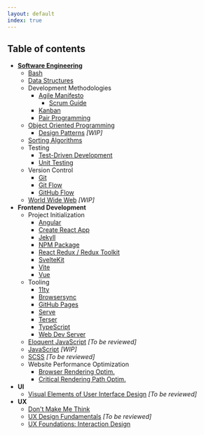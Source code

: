 ```yaml
---
layout: default
index: true
---
```

## Table of contents

- **[Software Engineering](engg/)**
  - [Bash](engg/bash/)
  - [Data Structures](engg/ds/)
  - Development Methodologies
    - [Agile Manifesto](engg/method/agile/)
      - [Scrum Guide](engg/method/scrum/)
    - [Kanban](engg/method/kanban/)
    - [Pair Programming](engg/method/pair_programming/)
  - [Object Oriented Programming](engg/oop/)
    - [Design Patterns](engg/oop/design_patterns/) *[WIP]*
  - [Sorting Algorithms](engg/sa/)
  - Testing
    - [Test-Driven Development](engg/testing/tdd/)
    - [Unit Testing](engg/testing/unit/)
  - Version Control
    - [Git](engg/version/git/)
    - [Git Flow](engg/version/gitflow/)
    - [GitHub Flow](engg/version/github_flow/)
  - [World Wide Web](engg/www/) *[WIP]*
- **Frontend Development**
  - Project Initialization
    - [Angular](front/inits/angular/)
    - [Create React App](front/inits/cra/)
    - [Jekyll](front/tooling/jekyll/)
    - [NPM Package](front/inits/npm/)
    - [React Redux / Redux Toolkit](front/tooling/react_redux_toolkit/)
    - [SvelteKit](front/inits/sveltekit/)
    - [Vite](front/inits/vite/)
    - [Vue](front/inits/vue/)
  - Tooling
    - [11ty](front/tooling/11ty/)
    - [Browsersync](front/tooling/browser_sync/)
    - [GitHub Pages](front/tooling/gh_pages/)
    - [Serve](front/tooling/serve/)
    - [Terser](front/tooling/terser/)
    - [TypeScript](front/tooling/ts/)
    - [Web Dev Server](front/tooling/wds/)
  - [Eloquent JavaScript](front/eloquent_js/) *[To be reviewed]*
  - [JavaScript](front/js/) *[WIP]*
  - [SCSS](front/scss/) *[To be reviewed]*
  - Website Performance Optimization
    - [Browser Rendering Optim.](front/wpo/browser_rendering/)
    - [Critical Rendering Path Optim.](front/wpo/crp/)
- **UI**
  - [Visual Elements of User Interface Design](ui/visual_elements_of_ui_design/) *[To be reviewed]*
- **UX**
  - [Don't Make Me Think](ux/dont_make_me_think/)
  - [UX Design Fundamentals](ux/ux_design_fundamentals/) *[To be reviewed]*
  - [UX Foundations: Interaction Design](ux/ux-foundations-ixd/)
